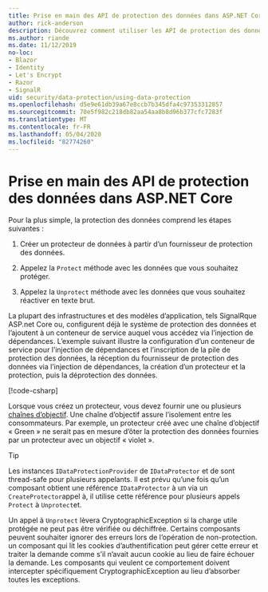 ```yaml
---
title: Prise en main des API de protection des données dans ASP.NET Core
author: rick-anderson
description: Découvrez comment utiliser les API de protection des données ASP.NET Core pour protéger et ôter la protection des données dans une application.
ms.author: riande
ms.date: 11/12/2019
no-loc:
- Blazor
- Identity
- Let's Encrypt
- Razor
- SignalR
uid: security/data-protection/using-data-protection
ms.openlocfilehash: d5e9e61db39a67e8ccb7b345dfa4c97353312857
ms.sourcegitcommit: 70e5f982c218db82aa54aa8b8d96b377cfc7283f
ms.translationtype: MT
ms.contentlocale: fr-FR
ms.lasthandoff: 05/04/2020
ms.locfileid: "82774260"
---
```

# <a name="get-started-with-the-data-protection-apis-in-aspnet-core"></a>Prise en main des API de protection des données dans ASP.NET Core

<a name="security-data-protection-getting-started"></a>

Pour la plus simple, la protection des données comprend les étapes suivantes :

1. Créer un protecteur de données à partir d’un fournisseur de protection des données.

2. Appelez la `Protect` méthode avec les données que vous souhaitez protéger.

3. Appelez la `Unprotect` méthode avec les données que vous souhaitez réactiver en texte brut.

La plupart des infrastructures et des modèles d’application, tels SignalRque ASP.net Core ou, configurent déjà le système de protection des données et l’ajoutent à un conteneur de service auquel vous accédez via l’injection de dépendances. L’exemple suivant illustre la configuration d’un conteneur de service pour l’injection de dépendances et l’inscription de la pile de protection des données, la réception du fournisseur de protection des données via l’injection de dépendances, la création d’un protecteur et la protection, puis la déprotection des données.

[!code-csharp[](../../security/data-protection/using-data-protection/samples/protectunprotect.cs?highlight=26,34,35,36,37,38,39,40)]

Lorsque vous créez un protecteur, vous devez fournir une ou plusieurs [chaînes d’objectif](xref:security/data-protection/consumer-apis/purpose-strings). Une chaîne d’objectif assure l’isolement entre les consommateurs. Par exemple, un protecteur créé avec une chaîne d’objectif « Green » ne serait pas en mesure d’ôter la protection des données fournies par un protecteur avec un objectif « violet ».

>[!TIP]
> Les instances `IDataProtectionProvider` de `IDataProtector` et de sont thread-safe pour plusieurs appelants. Il est prévu qu’une fois qu’un composant obtient une référence `IDataProtector` à un via un `CreateProtector`appel à, il utilise cette référence pour plusieurs appels `Protect` à `Unprotect`et.
>
>Un appel à `Unprotect` lèvera CryptographicException si la charge utile protégée ne peut pas être vérifiée ou déchiffrée. Certains composants peuvent souhaiter ignorer des erreurs lors de l’opération de non-protection. un composant qui lit les cookies d’authentification peut gérer cette erreur et traiter la demande comme s’il n’avait aucun cookie au lieu de faire échouer la demande. Les composants qui veulent ce comportement doivent intercepter spécifiquement CryptographicException au lieu d’absorber toutes les exceptions.
